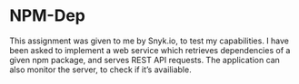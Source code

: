 # NPM-Dep
This assignment was given to me by Snyk.io, to test my capabilities. I have been asked to implement a web service which retrieves dependencies of a given npm package, and serves REST API requests. The application can also monitor the server, to check if it’s availiable.
